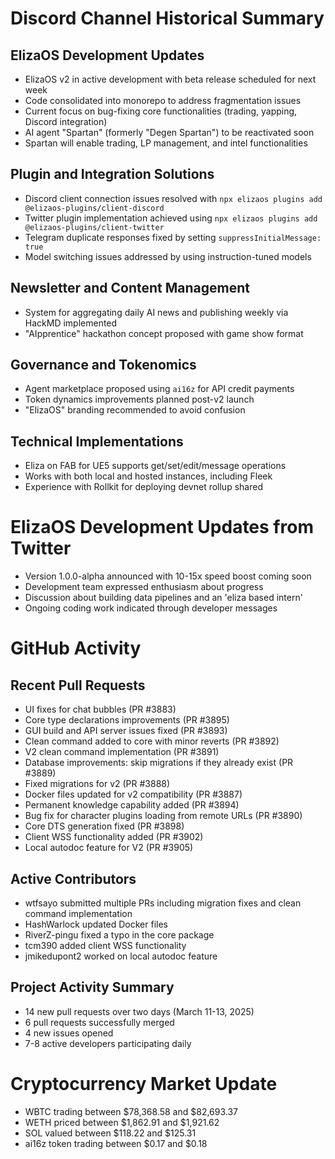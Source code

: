 # Discord Channel Historical Summary

## ElizaOS Development Updates
- ElizaOS v2 in active development with beta release scheduled for next week
- Code consolidated into monorepo to address fragmentation issues
- Current focus on bug-fixing core functionalities (trading, yapping, Discord integration)
- AI agent "Spartan" (formerly "Degen Spartan") to be reactivated soon
- Spartan will enable trading, LP management, and intel functionalities

## Plugin and Integration Solutions
- Discord client connection issues resolved with `npx elizaos plugins add @elizaos-plugins/client-discord`
- Twitter plugin implementation achieved using `npx elizaos plugins add @elizaos-plugins/client-twitter`
- Telegram duplicate responses fixed by setting `suppressInitialMessage: true`
- Model switching issues addressed by using instruction-tuned models

## Newsletter and Content Management
- System for aggregating daily AI news and publishing weekly via HackMD implemented
- "AIpprentice" hackathon concept proposed with game show format

## Governance and Tokenomics
- Agent marketplace proposed using `ai16z` for API credit payments
- Token dynamics improvements planned post-v2 launch
- "ElizaOS" branding recommended to avoid confusion

## Technical Implementations
- Eliza on FAB for UE5 supports get/set/edit/message operations
- Works with both local and hosted instances, including Fleek
- Experience with Rollkit for deploying devnet rollup shared

# ElizaOS Development Updates from Twitter

- Version 1.0.0-alpha announced with 10-15x speed boost coming soon
- Development team expressed enthusiasm about progress
- Discussion about building data pipelines and an 'eliza based intern'
- Ongoing coding work indicated through developer messages

# GitHub Activity

## Recent Pull Requests
- UI fixes for chat bubbles (PR #3883)
- Core type declarations improvements (PR #3895)
- GUI build and API server issues fixed (PR #3893)
- Clean command added to core with minor reverts (PR #3892)
- V2 clean command implementation (PR #3891)
- Database improvements: skip migrations if they already exist (PR #3889)
- Fixed migrations for v2 (PR #3888)
- Docker files updated for v2 compatibility (PR #3887)
- Permanent knowledge capability added (PR #3894)
- Bug fix for character plugins loading from remote URLs (PR #3890)
- Core DTS generation fixed (PR #3898)
- Client WSS functionality added (PR #3902)
- Local autodoc feature for V2 (PR #3905)

## Active Contributors
- wtfsayo submitted multiple PRs including migration fixes and clean command implementation
- HashWarlock updated Docker files
- RiverZ-pingu fixed a typo in the core package
- tcm390 added client WSS functionality
- jmikedupont2 worked on local autodoc feature

## Project Activity Summary
- 14 new pull requests over two days (March 11-13, 2025)
- 6 pull requests successfully merged
- 4 new issues opened
- 7-8 active developers participating daily

# Cryptocurrency Market Update
- WBTC trading between $78,368.58 and $82,693.37
- WETH priced between $1,862.91 and $1,921.62
- SOL valued between $118.22 and $125.31
- ai16z token trading between $0.17 and $0.18
